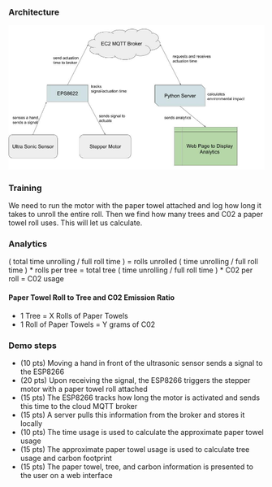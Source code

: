### Architecture
![Architecture Diagram](static/project_diagram.jpg)

### Training
We need to run the motor with the paper towel attached and log how long it takes to unroll the entire roll. Then we find how many trees and C02 a paper towel roll uses. This will let us calculate.

### Analytics
( total time unrolling / full roll time ) = rolls unrolled
( time unrolling / full roll time ) * rolls per tree  = total tree
( time unrolling / full roll time ) * C02 per roll = C02 usage

#### Paper Towel Roll to Tree and C02 Emission Ratio
- 1 Tree = X Rolls of Paper Towels
- 1 Roll of Paper Towels = Y grams of C02

### Demo steps

- (10 pts) Moving a hand in front of the ultrasonic sensor sends a signal to the ESP8266
- (20 pts) Upon receiving the signal, the ESP8266 triggers the stepper motor with a paper towel roll attached
- (15 pts) The ESP8266 tracks how long the motor is activated and sends this time to the cloud MQTT broker
- (15 pts) A server pulls this information from the broker and stores it locally
- (10 pts) The time usage is used to calculate the approximate paper towel usage
- (15 pts) The approximate paper towel usage is used to calculate tree usage and carbon footprint
- (15 pts) The paper towel, tree, and carbon information is presented to the user on a web interface

